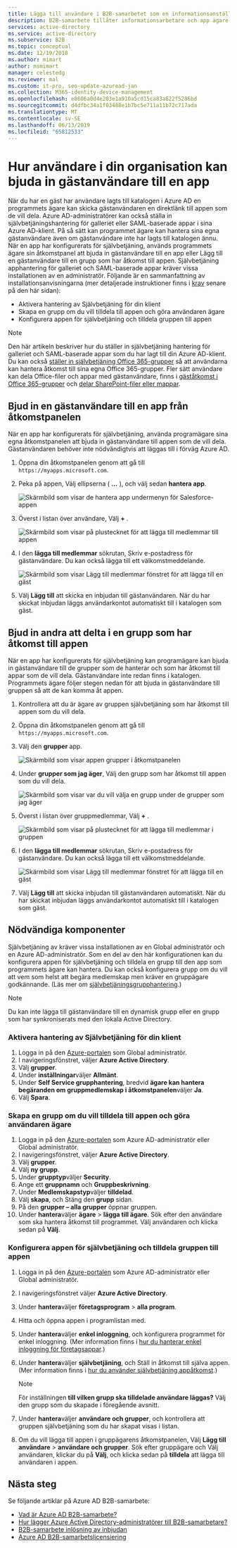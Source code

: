 ```yaml
---
title: Lägga till användare i B2B-samarbetet som en informationsanställd - Azure Active Directory | Microsoft Docs
description: B2B-samarbete tillåter informationsarbetare och app ägare för att lägga till gästanvändare till Azure AD för åtkomst | Microsoft Docs
services: active-directory
ms.service: active-directory
ms.subservice: B2B
ms.topic: conceptual
ms.date: 12/19/2018
ms.author: mimart
author: msmimart
manager: celestedg
ms.reviewer: mal
ms.custom: it-pro, seo-update-azuread-jan
ms.collection: M365-identity-device-management
ms.openlocfilehash: e8606a0d4e203e1a910a5cd15ca83a622f5286bd
ms.sourcegitcommit: d4dfbc34a1f03488e1b7bc5e711a11b72c717ada
ms.translationtype: MT
ms.contentlocale: sv-SE
ms.lasthandoff: 06/13/2019
ms.locfileid: "65812533"
---
```

# <a name="how-users-in-your-organization-can-invite-guest-users-to-an-app"></a>Hur användare i din organisation kan bjuda in gästanvändare till en app

När du har en gäst har användare lagts till katalogen i Azure AD en programmets ägare kan skicka gästanvändaren en direktlänk till appen som de vill dela. Azure AD-administratörer kan också ställa in självbetjäningshantering för galleriet eller SAML-baserade appar i sina Azure AD-klient. På så sätt kan programmet ägare kan hantera sina egna gästanvändare även om gästanvändare inte har lagts till katalogen ännu. När en app har konfigurerats för självbetjäning, används programmets ägare sin åtkomstpanel att bjuda in gästanvändare till en app eller Lägg till en gästanvändare till en grupp som har åtkomst till appen. Självbetjäning apphantering för galleriet och SAML-baserade appar kräver vissa installationen av en administratör. Följande är en sammanfattning av installationsanvisningarna (mer detaljerade instruktioner finns i [krav](#prerequisites) senare på den här sidan):

 - Aktivera hantering av Självbetjäning för din klient
 - Skapa en grupp om du vill tilldela till appen och göra användaren ägare
 - Konfigurera appen för självbetjäning och tilldela gruppen till appen

> [!NOTE]
> Den här artikeln beskriver hur du ställer in självbetjäning hantering för galleriet och SAML-baserade appar som du har lagt till din Azure AD-klient. Du kan också [ställer in självbetjäning Office 365-grupper](https://docs.microsoft.com/azure/active-directory/users-groups-roles/groups-self-service-management) så att användarna kan hantera åtkomst till sina egna Office 365-grupper. Fler sätt användare kan dela Office-filer och appar med gästanvändare, finns i [gäståtkomst i Office 365-grupper](https://support.office.com/article/guest-access-in-office-365-groups-bfc7a840-868f-4fd6-a390-f347bf51aff6) och [delar SharePoint-filer eller mappar](https://support.office.com/article/share-sharepoint-files-or-folders-1fe37332-0f9a-4719-970e-d2578da4941c).

## <a name="invite-a-guest-user-to-an-app-from-the-access-panel"></a>Bjud in en gästanvändare till en app från åtkomstpanelen

När en app har konfigurerats för självbetjäning, använda programägare sina egna åtkomstpanelen att bjuda in gästanvändare till appen som de vill dela. Gästanvändaren behöver inte nödvändigtvis att läggas till i förväg Azure AD. 

1. Öppna din åtkomstpanelen genom att gå till `https://myapps.microsoft.com`.
2. Peka på appen, Välj ellipserna ( **...** ), och välj sedan **hantera app**.
 
   ![Skärmbild som visar de hantera app undermenyn för Salesforce-appen](media/add-users-iw/access-panel-manage-app.png)
 
3. Överst i listan över användare, Välj **+** .
   
   ![Skärmbild som visar på plustecknet för att lägga till medlemmar till appen](media/add-users-iw/access-panel-manage-app-add-user.png)
   
4. I den **lägga till medlemmar** sökrutan, Skriv e-postadress för gästanvändare. Du kan också lägga till ett välkomstmeddelande.
   
   ![Skärmbild som visar Lägg till medlemmar fönstret för att lägga till en gäst](media/add-users-iw/access-panel-invitation.png)
   
5. Välj **Lägg till** att skicka en inbjudan till gästanvändaren. När du har skickat inbjudan läggs användarkontot automatiskt till i katalogen som gäst.

## <a name="invite-someone-to-join-a-group-that-has-access-to-the-app"></a>Bjud in andra att delta i en grupp som har åtkomst till appen
När en app har konfigurerats för självbetjäning kan programägare kan bjuda in gästanvändare till de grupper som de hanterar och som har åtkomst till appar som de vill dela. Gästanvändare inte redan finns i katalogen. Programmets ägare följer stegen nedan för att bjuda in gästanvändare till gruppen så att de kan komma åt appen.

1. Kontrollera att du är ägare av gruppen självbetjäning som har åtkomst till appen som du vill dela.
2. Öppna din åtkomstpanelen genom att gå till `https://myapps.microsoft.com`.
3. Välj den **grupper** app.
   
   ![Skärmbild som visar appen grupper i åtkomstpanelen](media/add-users-iw/access-panel-groups.png)
   
4. Under **grupper som jag äger**, Välj den grupp som har åtkomst till appen som du vill dela.
   
   ![Skärmbild som visar var du vill välja en grupp under de grupper som jag äger](media/add-users-iw/access-panel-groups-i-own.png)
   
5. Överst i listan över gruppmedlemmar, Välj **+** .
   
   ![Skärmbild som visar på plustecknet för att lägga till medlemmar i gruppen](media/add-users-iw/access-panel-groups-add-member.png)
   
6. I den **lägga till medlemmar** sökrutan, Skriv e-postadress för gästanvändare. Du kan också lägga till ett välkomstmeddelande.
   
   ![Skärmbild som visar Lägg till medlemmar fönstret för att lägga till en gäst](media/add-users-iw/access-panel-invitation.png)
   
7. Välj **Lägg till** att skicka inbjudan till gästanvändaren automatiskt. När du har skickat inbjudan läggs användarkontot automatiskt till i katalogen som gäst.


## <a name="prerequisites"></a>Nödvändiga komponenter

Självbetjäning av kräver vissa installationen av en Global administratör och en Azure AD-administratör. Som en del av den här konfigurationen kan du konfigurera appen för självbetjäning och tilldela en grupp till den app som programmets ägare kan hantera. Du kan också konfigurera grupp om du vill att vem som helst att begära medlemskap men kräver en gruppägare godkännande. (Läs mer om [självbetjäningsgrupphantering](https://docs.microsoft.com/azure/active-directory/users-groups-roles/groups-self-service-management).) 

> [!NOTE]
> Du kan inte lägga till gästanvändare till en dynamisk grupp eller en grupp som har synkroniserats med den lokala Active Directory.

### <a name="enable-self-service-group-management-for-your-tenant"></a>Aktivera hantering av Självbetjäning för din klient
1. Logga in på den [Azure-portalen](https://portal.azure.com) som Global administratör.
2. I navigeringsfönstret, väljer **Azure Active Directory**.
3. Välj **grupper**.
4. Under **inställningar**väljer **Allmänt**.
5. Under **Self Service grupphantering**, bredvid **ägare kan hantera begäranden om gruppmedlemskap i åtkomstpanelen**väljer **Ja**.
6. Välj **Spara**.

### <a name="create-a-group-to-assign-to-the-app-and-make-the-user-an-owner"></a>Skapa en grupp om du vill tilldela till appen och göra användaren ägare
1. Logga in på den [Azure-portalen](https://portal.azure.com) som Azure AD-administratör eller Global administratör.
2. I navigeringsfönstret, väljer **Azure Active Directory**.
3. Välj **grupper**.
4. Välj **ny grupp**.
5. Under **grupptyp**väljer **Security**.
6. Ange ett **gruppnamn** och **Gruppbeskrivning**.
7. Under **Medlemskapstyp**väljer **tilldelad**.
8. Välj **skapa**, och Stäng den **grupp** sidan.
9. På den **grupper – alla grupper** öppnar gruppen. 
10. Under **hantera**väljer **ägare** > **lägga till ägare**. Sök efter den användare som ska hantera åtkomst till programmet. Välj användaren och klicka sedan på **Välj**.

### <a name="configure-the-app-for-self-service-and-assign-the-group-to-the-app"></a>Konfigurera appen för självbetjäning och tilldela gruppen till appen
1. Logga in på den [Azure-portalen](https://portal.azure.com) som Azure AD-administratör eller Global administratör.
2. I navigeringsfönstret väljer **Azure Active Directory**.
3. Under **hantera**väljer **företagsprogram** > **alla program**.
4. Hitta och öppna appen i programlistan med.
5. Under **hantera**väljer **enkel inloggning**, och konfigurera programmet för enkel inloggning. (Mer information finns i [hur du hanterar enkel inloggning för företagsappar](https://docs.microsoft.com/azure/active-directory/manage-apps/configure-single-sign-on-portal).)
6. Under **hantera**väljer **självbetjäning**, och Ställ in åtkomst till själva appen. (Mer information finns i [hur du använder självbetjäning appåtkomst](https://docs.microsoft.com/azure/active-directory/application-access-panel-self-service-applications-how-to).) 

    > [!NOTE]
    > För inställningen **till vilken grupp ska tilldelade användare läggas?** Välj den grupp som du skapade i föregående avsnitt.
7. Under **hantera**väljer **användare och grupper**, och kontrollera att gruppen självbetjäning som du har skapat visas i listan.
8. Om du vill lägga till appen i gruppägarens åtkomstpanelen, Välj **Lägg till användare** > **användare och grupper**. Sök efter gruppägare och Välj användaren, klickar du på **Välj**, och klicka sedan på **tilldela** att lägga till användaren i appen.

## <a name="next-steps"></a>Nästa steg

Se följande artiklar på Azure AD B2B-samarbete:

- [Vad är Azure AD B2B-samarbete?](what-is-b2b.md)
- [Hur lägger Azure Active Directory-administratörer till B2B-samarbetare?](add-users-administrator.md)
- [B2B-samarbete inlösning av inbjudan](redemption-experience.md)
- [Azure AD B2B-samarbetslicensiering](licensing-guidance.md)
